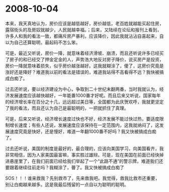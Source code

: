# 2008-10-04

本来，我天真地认为，房价应该是越低越好，房价越低，老百姓就越能买起住房，露宿街头的及房奴就越少，人民就越幸福。；后来，又陆续在论坛和报刊上看到，许多人和我的看法一致，都痛斥房产暴利，应该降价，因此我就沾沾自喜起来，自以为自己还算聪明，最起码不怎么笨。

可是，最近又听说，房价一降，就意味着经济滑坡、崩溃，而且还听说许多已经买了房子的和已经交了押金定金的人，声势浩大地反对房子降价，说买房产是投资，房价一降就意味着损失，似乎房价越涨越好。这我就糊涂了，傻了，这房价究竟是涨好还是降好？难道我以前的看法是错误的，难道我站得不高看得不远？我快被搞成白痴了。

过去还听说，要以经济建设为中心，争取到二十世纪末翻两番，当时我就认为，经济发展速度应该越快越好，一年能番1000番才好呢。而且后来又听说，国家每年的经济增长率在百分之十几，远远超过美日等，全国都为此庆贺欢呼，我就更坚定了我的看法，而且还认为自己是最聪明的，一把就抓住了真理。

可是，后来又听说，经济增长速度过快也不好，经济发展不能过快过热，要适度限制增长速度；有些人还说，发展速度应该保持在一定范围内，这我就纳闷了，这发展速度究竟是快好，还是慢好，难道一年翻1000番不好吗？我又快被搞成白痴了。

过去还听说，美国的制度是最好的，最合理的，应该向美国学习，向美国看齐，我非常相信，因为人家美国最富嘛，事实胜过雄辩。可是，现在美国在前面已经快掉进悬崖里了，在我们前面已经给我们举起了一个“此路不通”的警示牌，难道我们还要跟着继续往前走吗？我糊涂了，瞢了。我又快被搞成白痴了

SOS！！！谁来救我？先别救市了，先来救我吧。我觉得，救我比救市还重要，别让白痴越来越多。这是我最后残留的一点自以为聪明的聪明。
